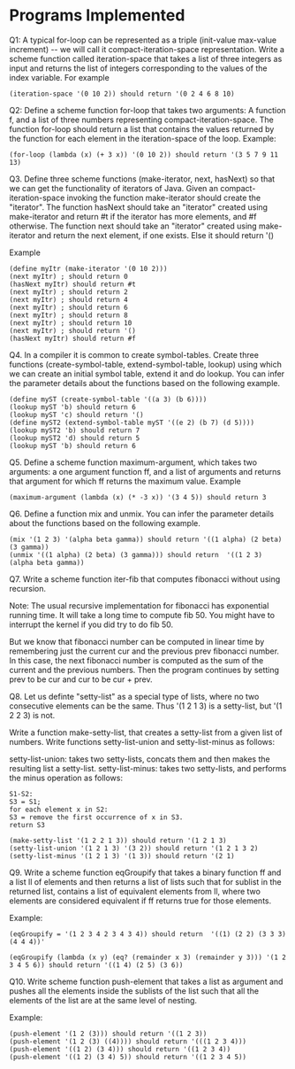 # Programs Implemented

Q1: A typical for-loop can be represented as a triple 
(init-value max-value increment) -- we will call it
compact-iteration-space representation.
Write a scheme function called iteration-space  that takes a list of three
integers as input and returns the list of integers corresponding to
the values of the index variable.
For example 

	(iteration-space '(0 10 2)) should return '(0 2 4 6 8 10)

Q2: Define a scheme function for-loop that takes two arguments: A function
f, and a list of three numbers representing compact-iteration-space. The function for-loop should return a
list that contains the values returned by the function for each element in
the iteration-space of the loop.
Example: 

	(for-loop (lambda (x) (+ 3 x)) '(0 10 2)) should return '(3 5 7 9 11 13)
   

Q3. Define three scheme functions (make-iterator, next, hasNext) so that we can get the functionality of
iterators of Java. 
Given an compact-iteration-space invoking the function make-iterator should create
the "iterator".
The function hasNext should take an "iterator" created using make-iterator and return #t if
the iterator has more elements,  and #f otherwise.
The function next  should take an "iterator" created using make-iterator
and return the next element, if one exists. Else it should return '()

Example

	(define myItr (make-iterator '(0 10 2)))
	(next myItr) ; should return 0
	(hasNext myItr) should return #t
	(next myItr) ; should return 2
	(next myItr) ; should return 4
	(next myItr) ; should return 6
	(next myItr) ; should return 8
	(next myItr) ; should return 10
	(next myItr) ; should return '()
	(hasNext myItr) should return #f

Q4. In a compiler it is common to create symbol-tables. Create three
functions (create-symbol-table, extend-symbol-table, lookup) using which
we can create an initial symbol table, extend it and do lookup.
You can infer the parameter details about the functions based on the
following example.

	(define myST (create-symbol-table '((a 3) (b 6))))
	(lookup myST 'b) should return 6
	(lookup myST 'c) should return '()
	(define myST2 (extend-symbol-table myST '((e 2) (b 7) (d 5))))
	(lookup myST2 'b) should return 7
	(lookup myST2 'd) should return 5
	(lookup myST 'b) should return 6

Q5. Define a scheme function maximum-argument, which takes two arguments:
a one argument function ff, and a list of arguments and returns that
argument for which ff returns the maximum value.
Example 

	(maximum-argument (lambda (x) (* -3 x)) '(3 4 5)) should return 3

Q6. Define a function mix and unmix. 
You can infer the parameter details about the functions based on the
following example.

	(mix '(1 2 3) '(alpha beta gamma)) should return '((1 alpha) (2 beta) (3 gamma))
	(unmix '((1 alpha) (2 beta) (3 gamma))) should return  '((1 2 3) (alpha beta gamma))

Q7. Write a scheme function iter-fib that computes fibonacci without using
recursion.  

Note: The usual recursive implementation for fibonacci has exponential running time. It will take a long time to compute fib 50. You might have to interrupt the kernel if you did try to do fib 50.

But we know that fibonacci number can be computed in linear time by remembering just the current cur and the previous prev fibonacci number. In this case, the next fibonacci number is computed as the sum of the current and the previous numbers. Then the program continues by setting prev to be cur and cur to be cur + prev.

Q8. Let us definte "setty-list" as a special type of lists, where no two
consecutive elements can be the same. Thus '(1 2 1 3) is a setty-list, but
'(1 2 2 3) is not.

Write a function make-setty-list, that creates a setty-list from a given
list of numbers. 
Write functions setty-list-union  and setty-list-minus as follows:

setty-list-union: takes two setty-lists, concats them and then makes the resulting list a setty-list.
setty-list-minus: takes two setty-lists, and performs the minus operation as follows: 

	S1-S2: 
	S3 = S1;
	for each element x in S2: 
	S3 = remove the first occurrence of x in S3.
	return S3

	(make-setty-list '(1 2 2 1 3)) should return '(1 2 1 3)
	(setty-list-union '(1 2 1 3) '(3 2)) should return '(1 2 1 3 2)
	(setty-list-minus '(1 2 1 3) '(1 3)) should return '(2 1)

Q9. Write a scheme function eqGroupify that takes a binary function ff and
a list ll of elements and then returns a list of lists such that for sublist
in the returned list, contains a list of equivalent elements from ll,
where two elements are considered equivalent if ff returns true for those
elements.

Example:

	(eqGroupify = '(1 2 3 4 2 3 4 3 4)) should return  '((1) (2 2) (3 3 3) (4 4 4))'

	(eqGroupify (lambda (x y) (eq? (remainder x 3) (remainder y 3))) '(1 2 3 4 5 6)) should return '((1 4) (2 5) (3 6))

Q10. Write scheme function push-element that takes a list as argument and
pushes all the elements inside the sublists of the list such that all the
elements of the list are at the same level of nesting.

Example:

	(push-element '(1 2 (3))) should return '((1 2 3))
	(push-element '(1 2 (3) ((4)))) should return '(((1 2 3 4)))
	(push-element '((1 2) (3 4))) should return '((1 2 3 4))
	(push-element '((1 2) (3 4) 5)) should return '((1 2 3 4 5))